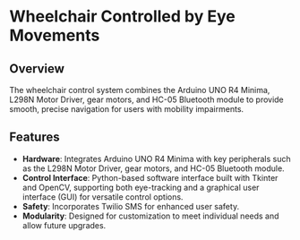 # Wheelchair Controlled by Eye Movements

## Overview
The wheelchair control system combines the Arduino UNO R4 Minima, L298N Motor Driver, gear motors, and HC-05 Bluetooth module to provide smooth, precise navigation for users with mobility impairments.

## Features
- **Hardware**: Integrates Arduino UNO R4 Minima with key peripherals such as the L298N Motor Driver, gear motors, and HC-05 Bluetooth module.
- **Control Interface**: Python-based software interface built with Tkinter and OpenCV, supporting both eye-tracking and a graphical user interface (GUI) for versatile control options.
- **Safety**: Incorporates Twilio SMS for enhanced user safety.
- **Modularity**: Designed for customization to meet individual needs and allow future upgrades.
